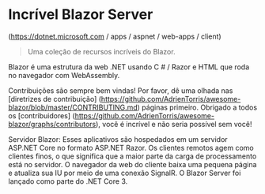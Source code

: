 # Incrível Blazor Server
(https://dotnet.microsoft.com / apps / aspnet / web-apps / client)
> Uma coleção de recursos incríveis do Blazor.

Blazor é uma estrutura da web .NET usando C # / Razor e HTML que roda no navegador com WebAssembly.

Contribuições são sempre bem vindas! Por favor, dê uma olhada nas [diretrizes de contribuição] (https://github.com/AdrienTorris/awesome-blazor/blob/master/CONTRIBUTING.md) páginas primeiro. Obrigado a todos os [contribuidores] (https://github.com/AdrienTorris/awesome-blazor/graphs/contributors), você é incrível e não seria possível sem você!

Servidor Blazor: Esses aplicativos são hospedados em um servidor ASP.NET Core no formato ASP.NET Razor. Os clientes remotos agem como clientes finos, o que significa que a maior parte da carga de processamento está no servidor. O navegador da web do cliente baixa uma pequena página e atualiza sua IU por meio de uma conexão SignalR. O Blazor Server foi lançado como parte do .NET Core 3.

